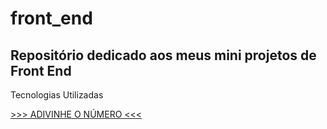# front_end
 <h2>Repositório dedicado aos meus mini projetos de Front End</h2>
 <p>
  Tecnologias Utilizadas
 </p>

<a href="https://melquetrindade.github.io/front_end/adivinhe_num/ex6.html">>>> ADIVINHE O NÚMERO <<< </a>
